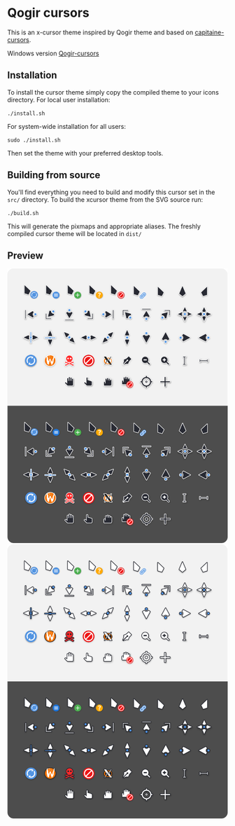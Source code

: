 # Qogir cursors
This is an x-cursor theme inspired by Qogir theme and
based on [capitaine-cursors](https://github.com/keeferrourke/capitaine-cursors).

Windows version [Qogir-cursors](https://github.com/vadiscode/QogirCursors-Windows)

## Installation
To install the cursor theme simply copy the compiled theme to your icons
directory. For local user installation:

```
./install.sh
```

For system-wide installation for all users:

```
sudo ./install.sh
```

Then set the theme with your preferred desktop tools.

## Building from source
You'll find everything you need to build and modify this cursor set in
the `src/` directory. To build the xcursor theme from the SVG source
run:

```
./build.sh
```

This will generate the pixmaps and appropriate aliases.
The freshly compiled cursor theme will be located in `dist/`

## Preview
![Qogir](preview.png)
![Qogir-white](preview-white.png)
